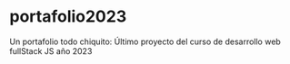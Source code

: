 # portafolio2023
Un portafolio todo chiquito: Último proyecto del curso de desarrollo web fullStack JS año 2023
